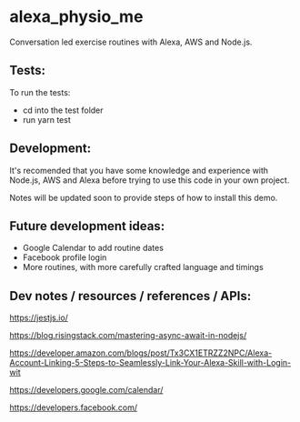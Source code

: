 # alexa_physio_me
Conversation led exercise routines with Alexa, AWS and Node.js.

## Tests:
To run the tests:

- cd into the test folder
- run yarn test

## Development:
It's recomended that you have some knowledge and experience with Node.js, AWS and Alexa before trying to use this code in your own project.

Notes will be updated soon to provide steps of how to install this demo.

## Future development ideas:
- Google Calendar to add routine dates
- Facebook profile login
- More routines, with more carefully crafted language and timings

## Dev notes / resources / references / APIs:
https://jestjs.io/

https://blog.risingstack.com/mastering-async-await-in-nodejs/

https://developer.amazon.com/blogs/post/Tx3CX1ETRZZ2NPC/Alexa-Account-Linking-5-Steps-to-Seamlessly-Link-Your-Alexa-Skill-with-Login-wit 

https://developers.google.com/calendar/

https://developers.facebook.com/ 